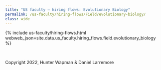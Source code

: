 ```yaml
---
title: "US faculty — hiring flows: Evolutionary Biology"
permalink: /us-faculty/hiring-flows/Field/evolutionary-biology/
class: wide
---
```


{% include us-faculty/hiring-flows.html webweb_json=site.data.us_faculty.hiring_flows.field.evolutionary_biology %}

<br>

Copyright 2022, Hunter Wapman & Daniel Larremore